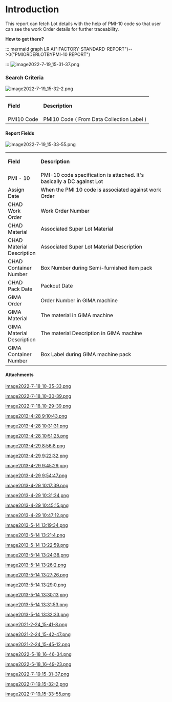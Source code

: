 # Introduction

This report can fetch Lot details with the help of PMI-10 code so that user can see the work Order details for further traceability.

**How to get there?** 

::: mermaid
graph LR
A("IFACTORY-STANDARD-REPORT")-->0("PMIORDERLOTBYPMI-10 REPORT")

:::
![image2022-7-19_15-31-37.png](/.attachments/122749414.png)





### Search Criteria



![image2022-7-19_15-32-2.png](/.attachments/122749415.png)



<table class="wrapped confluenceTable"><colgroup><col /><col /></colgroup><tbody><tr><td class="highlight confluenceTd"><p><strong>Field</strong></p></td><td class="highlight confluenceTd"><p><strong>Description</strong></p></td></tr><tr><td colspan="1" class="confluenceTd">PMI10 Code</td><td colspan="1" class="confluenceTd">PMI10 Code ( From Data Collection Label )</td></tr></tbody></table>



#### **Report Fields** 



![image2022-7-19_15-33-55.png](/.attachments/122749416.png)


<table class="wrapped relative-table confluenceTable" style="width: 100.0%;"><colgroup><col style="width: 19.0208%;" /><col style="width: 81.007%;" /></colgroup><tbody><tr><td class="highlight confluenceTd"><p><strong>Field</strong></p></td><td class="highlight confluenceTd"><p><strong>Description</strong></p></td></tr><tr><td colspan="1" class="confluenceTd"><span style="color: rgb(0,0,0);">PMI - 10</span></td><td colspan="1" class="confluenceTd"><span style="color: rgb(0,0,0);">PMI-10 code specification is attached. It's basically a DC against Lot</span></td></tr><tr><td colspan="1" class="confluenceTd"><span style="color: rgb(0,0,0);">Assign Date</span></td><td colspan="1" class="confluenceTd"><span style="color: rgb(0,0,0);">When the PMI 10 code is associated against work Order</span></td></tr><tr><td colspan="1" class="confluenceTd"><span style="color: rgb(0,0,0);">CHAD Work Order</span></td><td colspan="1" class="confluenceTd"><span style="color: rgb(0,0,0);">Work Order Number</span></td></tr><tr><td colspan="1" class="confluenceTd"><span style="color: rgb(0,0,0);">CHAD Material</span></td><td colspan="1" class="confluenceTd"><span style="color: rgb(0,0,0);">Associated Super Lot Material</span></td></tr><tr><td colspan="1" class="confluenceTd"><span style="color: rgb(0,0,0);">CHAD Material Description</span></td><td colspan="1" class="confluenceTd"><span style="color: rgb(0,0,0);">Associated Super Lot Material Description</span></td></tr><tr><td colspan="1" class="confluenceTd"><span style="color: rgb(0,0,0);">CHAD Container Number</span></td><td colspan="1" class="confluenceTd"><span style="color: rgb(0,0,0);">Box Number during Semi-furnished item pack</span></td></tr><tr><td colspan="1" class="confluenceTd"><span style="color: rgb(0,0,0);">CHAD Pack Date</span></td><td colspan="1" class="confluenceTd"><span style="color: rgb(0,0,0);">Packout Date</span></td></tr><tr><td colspan="1" class="confluenceTd"><span style="color: rgb(0,0,0);">GIMA Order</span></td><td colspan="1" class="confluenceTd"><span style="color: rgb(0,0,0);">Order Number in GIMA machine</span></td></tr><tr><td colspan="1" class="confluenceTd"><span style="color: rgb(0,0,0);">GIMA Material</span></td><td colspan="1" class="confluenceTd"><span style="color: rgb(0,0,0);">The material in GIMA machine</span></td></tr><tr><td colspan="1" class="confluenceTd"><span style="color: rgb(0,0,0);">GIMA Material Description</span></td><td colspan="1" class="confluenceTd"><span style="color: rgb(0,0,0);">The material Description in GIMA machine</span></td></tr><tr><td colspan="1" class="confluenceTd"><span style="color: rgb(0,0,0);">GIMA Container Number</span></td><td colspan="1" class="confluenceTd"><span style="color: rgb(0,0,0);">Box Label during GIMA machine pack</span></td></tr></tbody></table>




#### Attachments

[image2022-7-18_10-35-33.png](/.attachments/122749385.png)
[image2022-7-18_10-30-39.png](/.attachments/122749386.png)
[image2022-7-18_10-29-39.png](/.attachments/122749387.png)
[image2013-4-28 9:10:43.png](/.attachments/122749388.png)
[image2013-4-28 10:31:31.png](/.attachments/122749389.png)
[image2013-4-28 10:51:25.png](/.attachments/122749390.png)
[image2013-4-29 8:56:8.png](/.attachments/122749391.png)
[image2013-4-29 9:22:32.png](/.attachments/122749392.png)
[image2013-4-29 9:45:29.png](/.attachments/122749393.png)
[image2013-4-29 9:54:47.png](/.attachments/122749394.png)
[image2013-4-29 10:17:39.png](/.attachments/122749395.png)
[image2013-4-29 10:31:34.png](/.attachments/122749396.png)
[image2013-4-29 10:45:15.png](/.attachments/122749397.png)
[image2013-4-29 10:47:12.png](/.attachments/122749398.png)
[image2013-5-14 13:19:34.png](/.attachments/122749399.png)
[image2013-5-14 13:21:4.png](/.attachments/122749400.png)
[image2013-5-14 13:22:59.png](/.attachments/122749401.png)
[image2013-5-14 13:24:38.png](/.attachments/122749402.png)
[image2013-5-14 13:26:2.png](/.attachments/122749403.png)
[image2013-5-14 13:27:26.png](/.attachments/122749404.png)
[image2013-5-14 13:29:0.png](/.attachments/122749405.png)
[image2013-5-14 13:30:13.png](/.attachments/122749406.png)
[image2013-5-14 13:31:53.png](/.attachments/122749407.png)
[image2013-5-14 13:32:33.png](/.attachments/122749408.png)
[image2021-2-24_15-41-8.png](/.attachments/122749409.png)
[image2021-2-24_15-42-47.png](/.attachments/122749410.png)
[image2021-2-24_15-45-12.png](/.attachments/122749411.png)
[image2022-5-18_16-46-34.png](/.attachments/122749412.png)
[image2022-5-18_16-49-23.png](/.attachments/122749413.png)
[image2022-7-19_15-31-37.png](/.attachments/122749414.png)
[image2022-7-19_15-32-2.png](/.attachments/122749415.png)
[image2022-7-19_15-33-55.png](/.attachments/122749416.png)
